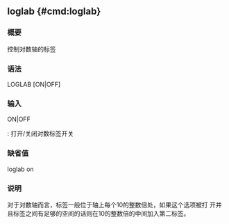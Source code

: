 ## loglab {#cmd:loglab}

### 概要

控制对数轴的标签

### 语法

LOGLAB \[ON|OFF\]

### 输入

ON|OFF

:   打开/关闭对数标签开关

### 缺省值

loglab on

### 说明

对于对数轴而言，标签一般位于轴上每个10的整数倍处，如果这个选项被打
开并且标签之间有足够的空间的话则在10的整数倍的中间加入第二标签。
